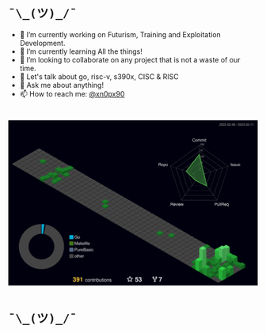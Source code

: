 # ```¯\_(ツ)_/¯```
- 🔭 I’m currently working on Futurism, Training and Exploitation Development.
- 🌱 I’m currently learning All the things!
- 👯 I’m looking to collaborate on any project that is not a waste of our time.
- 🤔 Let's talk about go, risc-v, s390x, CISC & RISC
- 💬 Ask me about anything!
- 📫 How to reach me: [@xn0px90](https://patreon.com/xn0px90)
# ![](./profile-3d-contrib/profile-night-green.svg)
# ```¯\_(ツ)_/¯```
